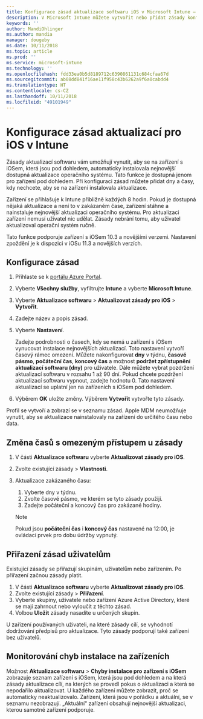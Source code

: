 ```yaml
---
title: Konfigurace zásad aktualizace softwaru iOS v Microsoft Intune – Azure | Microsoft Docs
description: V Microsoft Intune můžete vytvořit nebo přidat zásady konfigurace, které omezují, kdy se na zařízení s iOSem, která spravuje Intune nebo která jsou pod dohledem, mají automaticky instalovat aktualizace softwaru. Můžete zvolit datum a čas, kdy se aktualizace nemají instalovat. Můžete tyto zásady také přiřadit skupinám, uživatelům nebo zařízením a vyhledat případné chyby instalace.
keywords: ''
author: MandiOhlinger
ms.author: mandia
manager: dougeby
ms.date: 10/11/2018
ms.topic: article
ms.prod: ''
ms.service: microsoft-intune
ms.technology: ''
ms.openlocfilehash: fdd33ea0b5d8189712c6390861131c684cfaa67d
ms.sourcegitcommit: ab08dd841f16ae11f958c43b6262a9f6a0cabdd4
ms.translationtype: HT
ms.contentlocale: cs-CZ
ms.lasthandoff: 10/11/2018
ms.locfileid: "49101949"
---
```

# <a name="configure-ios-update-policies-in-intune"></a>Konfigurace zásad aktualizací pro iOS v Intune

Zásady aktualizací softwaru vám umožňují vynutit, aby se na zařízení s iOSem, která jsou pod dohledem, automaticky instalovala nejnovější dostupná aktualizace operačního systému. Tato funkce je dostupná jenom pro zařízení pod dohledem. Při konfiguraci zásad můžete přidat dny a časy, kdy nechcete, aby se na zařízení instalovala aktualizace. 

Zařízení se přihlašuje k Intune přibližně každých 8 hodin. Pokud je dostupná nějaká aktualizace a není to v zakázaném čase, zařízení stáhne a nainstaluje nejnovější aktualizaci operačního systému. Pro aktualizaci zařízení nemusí uživatel nic udělat. Zásady nebrání tomu, aby uživatel aktualizoval operační systém ručně.

Tato funkce podporuje zařízení s iOSem 10.3 a novějšími verzemi. Nastavení zpoždění je k dispozici v iOSu 11.3 a novějších verzích.

## <a name="configure-the-policy"></a>Konfigurace zásad
1. Přihlaste se k [portálu Azure Portal](https://portal.azure.com).
2. Vyberte **Všechny služby**, vyfiltrujte **Intune** a vyberte **Microsoft Intune**.
3. Vyberte **Aktualizace softwaru** > **Aktualizovat zásady pro iOS** > **Vytvořit**.
4. Zadejte název a popis zásad.
5. Vyberte **Nastavení**. 

    Zadejte podrobnosti o časech, kdy se nemá u zařízení s iOSem vynucovat instalace nejnovějších aktualizací. Toto nastavení vytvoří časový rámec omezení. Můžete nakonfigurovat **dny** v týdnu, **časové pásmo**, **počáteční čas**, **koncový čas** a možnost **podržet zpřístupnění aktualizací softwaru (dny)** pro uživatele. Dále můžete vybrat pozdržení aktualizací softwaru v rozsahu 1 až 90 dní. Pokud chcete pozdržení aktualizací softwaru vypnout, zadejte hodnotu 0. Tato nastavení aktualizací se uplatní jen na zařízeních s iOSem pod dohledem.

6. Výběrem **OK** uložte změny. Výběrem **Vytvořit** vytvořte tyto zásady.

Profil se vytvoří a zobrazí se v seznamu zásad. Apple MDM neumožňuje vynutit, aby se aktualizace nainstalovaly na zařízení do určitého času nebo data. 

## <a name="change-the-restricted-times-for-the-policy"></a>Změna časů s omezeným přístupem u zásady

1. V části **Aktualizace softwaru** vyberte **Aktualizovat zásady pro iOS**.
2. Zvolte existující zásady > **Vlastnosti**.
3. Aktualizace zakázaného času:

    1. Vyberte dny v týdnu.
    2. Zvolte časové pásmo, ve kterém se tyto zásady použijí.
    3. Zadejte počáteční a koncový čas pro zakázané hodiny.

    > [!NOTE]
    > Pokud jsou **počáteční čas** i **koncový čas** nastavené na 12:00, je ovládací prvek pro dobu údržby vypnutý.

## <a name="assign-the-policy-to-users"></a>Přiřazení zásad uživatelům

Existující zásady se přiřazují skupinám, uživatelům nebo zařízením. Po přiřazení začnou zásady platit.

1. V části **Aktualizace softwaru** vyberte **Aktualizovat zásady pro iOS**.
2. Zvolte existující zásady > **Přiřazení**. 
3. Vyberte skupiny, uživatele nebo zařízení Azure Active Directory, které se mají zahrnout nebo vyloučit z těchto zásad.
4. Volbou **Uložit** zásady nasadíte u určených skupin.

U zařízení používaných uživateli, na které zásady cílí, se vyhodnotí dodržování předpisů pro aktualizace. Tyto zásady podporují také zařízení bez uživatelů.

## <a name="monitor-device-installation-failures"></a>Monitorování chyb instalace na zařízeních
Možnost <!-- 1352223 -->
**Aktualizace softwaru** > **Chyby instalace pro zařízení s iOSem** zobrazuje seznam zařízení s iOSem, která jsou pod dohledem a na která zásady aktualizace cílí, na kterých se provedl pokus o aktualizaci a která se nepodařilo aktualizovat. U každého zařízení můžete zobrazit, proč se automaticky neaktualizovalo. Zařízení, která jsou v pořádku a aktuální, se v seznamu nezobrazují. „Aktuální“ zařízení obsahují nejnovější aktualizaci, kterou samotné zařízení podporuje.

